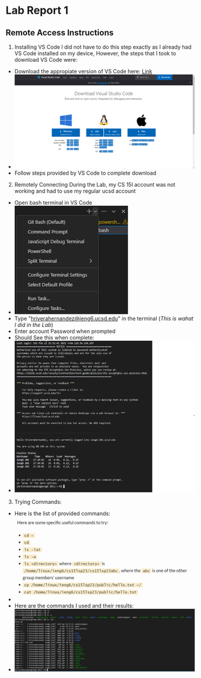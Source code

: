 # Lab Report 1
## Remote Access Instructions

1) Installing VS Code
I did not have to do this step exactly as I already had VS Code installed on my device, However, the steps that I took to download VS Code were:
- Download the appropiate version of VS Code here: [Link](https://code.visualstudio.com/download)
- ![Image](VS_Code_lab1.png)
- Follow steps provided by VS Code to complete download

2) Remotely Connecting
During the Lab, my CS 15l account was not working and had to use my regular ucsd account
- Open bash terminal in VS Code
- ![Image](Git_Bash_lab1.png)
- Type "hriverahernandez@ieng6.ucsd.edu" in the terminal (*This is wahat I did in the Lab*)
- Enter account Password when prompted
- Should See this when complete: 
- ![Image](VS_Code_Access_Lab1.png)

3) Trying Commands:
- Here is the list of provided commands:
- ![Image](Commands_lab1.png)
- Here are the commands I used and their results:
- ![Image](Command_Results_lab1.png)
